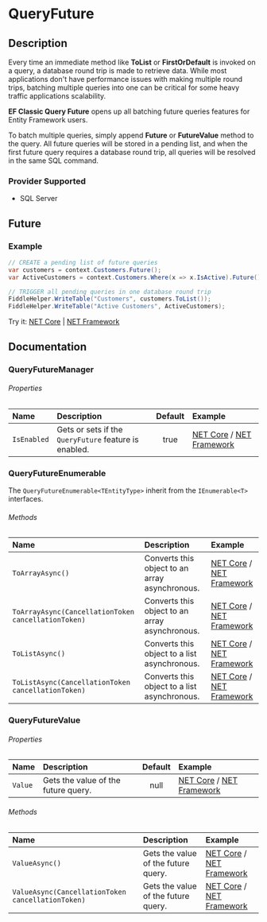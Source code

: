 # QueryFuture

## Description
Every time an immediate method like **ToList** or **FirstOrDefault** is invoked on a query, a database round trip is made to retrieve data. While most applications don't have performance issues with making multiple round trips, batching multiple queries into one can be critical for some heavy traffic applications scalability.

**EF Classic Query Future** opens up all batching future queries features for Entity Framework users.

To batch multiple queries, simply append **Future** or **FutureValue** method to the query. All future queries will be stored in a pending list, and when the first future query requires a database round trip, all queries will be resolved in the same SQL command.

### Provider Supported
- SQL Server

## Future

### Example
```csharp
// CREATE a pending list of future queries
var customers = context.Customers.Future();
var ActiveCustomers = context.Customers.Where(x => x.IsActive).Future();

// TRIGGER all pending queries in one database round trip            
FiddleHelper.WriteTable("Customers", customers.ToList());        
FiddleHelper.WriteTable("Active Customers", ActiveCustomers);            
```
Try it: [NET Core](https://dotnetfiddle.net/vMGvuy) | [NET Framework](https://dotnetfiddle.net/DoWJ3t)

## Documentation

### QueryFutureManager

###### Properties

| Name | Description | Default | Example |
| :--- | :---------- | :-----: | :------ |
| `IsEnabled` | Gets or sets if the `QueryFuture` feature is enabled. | true | [NET Core](https://dotnetfiddle.net/ezWALV) / [NET Framework](https://dotnetfiddle.net/n6VcfE) |

### QueryFutureEnumerable<TEntityType>
  
The `QueryFutureEnumerable<TEntityType>` inherit from the `IEnumerable<T>` interfaces.

###### Methods

| Name | Description | Example |
| :--- | :---------- | :------ |
| `ToArrayAsync()` | Converts this object to an array asynchronous. | [NET Core](https://dotnetfiddle.net/MljKoE) / [NET Framework](https://dotnetfiddle.net/pg1rnj) |
| `ToArrayAsync(CancellationToken cancellationToken)` | Converts this object to an array asynchronous. | [NET Core](https://dotnetfiddle.net/EbmY1e) / [NET Framework](https://dotnetfiddle.net/RBEL7B)|
| `ToListAsync()` | Converts this object to a list asynchronous. | [NET Core](https://dotnetfiddle.net/DGqyL1) / [NET Framework](https://dotnetfiddle.net/JYXOMi) |
| `ToListAsync(CancellationToken cancellationToken)` | Converts this object to a list asynchronous. | [NET Core](https://dotnetfiddle.net/enqN1i) / [NET Framework](https://dotnetfiddle.net/RQkqUb) |
  
### QueryFutureValue<TResult>
  
###### Properties

| Name | Description | Default | Example |
| :--- | :---------- | :-----: | :------ |
| `Value` | Gets the value of the future query. | null | [NET Core](https://dotnetfiddle.net/xjEqrX) / [NET Framework](https://dotnetfiddle.net/ObIY3v) |

###### Methods

| Name | Description | Example |
| :--- | :---------- | :------ |
| `ValueAsync()` | Gets the value of the future query. | [NET Core](https://dotnetfiddle.net/r920Fj) / [NET Framework](https://dotnetfiddle.net/hJ6VrE) |
| `ValueAsync(CancellationToken cancellationToken)` | Gets the value of the future query. | [NET Core](https://dotnetfiddle.net/COg8Wi) / [NET Framework](https://dotnetfiddle.net/sgbK5g) |
